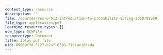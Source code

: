 ```yaml
---
content_type: resource
description: ''
file: /courses/res-6-012-introduction-to-probability-spring-2018/89069ff05127b2af6503f161ae166ada_2f9EfEga4Oo.pdf
file_type: application/pdf
learning_resource_types: []
ocw_type: OCWFile
resourcetype: Document
title: 3play pdf file
uid: 89069ff0-5127-b2af-6503-f161ae166ada
---
```

